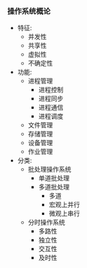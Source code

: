 ### 操作系统概论
  + 特征:
    + 并发性
    + 共享性
    + 虚拟性
    + 不确定性
  + 功能:
    + 进程管理
      + 进程控制
      + 进程同步
      + 进程通信
      + 进程调度
    + 文件管理
    + 存储管理
    + 设备管理
    + 作业管理
  + 分类:
    + 批处理操作系统
      + 单道批处理
      + 多道批处理
        + 多道
        + 宏观上并行
        + 微观上串行
    + 分时操作系统
      + 多路性
      + 独立性
      + 交互性
      + 及时性
